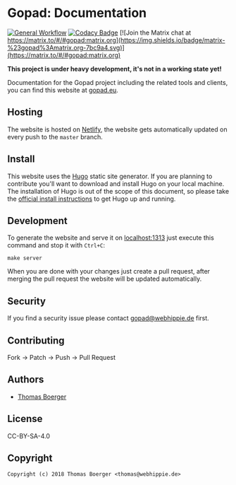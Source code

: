 # Gopad: Documentation

[![General Workflow](https://github.com/gopad/gopad-docs/actions/workflows/general.yml/badge.svg)](https://github.com/gopad/gopad-docs/actions/workflows/general.yml) [![Codacy Badge](https://app.codacy.com/project/badge/Grade/68c1b27d8d864ad8a2e10d60773988f3)](https://www.codacy.com/gh/gopad/gopad-docs/dashboard?utm_source=github.com&amp;utm_medium=referral&amp;utm_content=gopad/gopad-docs&amp;utm_campaign=Badge_Grade) [![Join the Matrix chat at https://matrix.to/#/#gopad:matrix.org](https://img.shields.io/badge/matrix-%23gopad%3Amatrix.org-7bc9a4.svg)](https://matrix.to/#/#gopad:matrix.org)

**This project is under heavy development, it's not in a working state yet!**

Documentation for the Gopad  project including the related tools and clients,
you can find this website at [gopad.eu][website].

## Hosting

The website is hosted on [Netlify][netlify], the website gets
automatically updated on every push to the `master` branch.

## Install

This website uses the [Hugo][hugo] static site generator. If you are planning to
contribute you'll want to download and install Hugo on your local machine. The
installation of Hugo is out of the scope of this document, so please take the
[official install instructions][install] to get Hugo up and running.

## Development

To generate the website and serve it on [localhost:1313](http://localhost:1313)
just execute this command and stop it with `Ctrl+C`:

```console
make server
```

When you are done with your changes just create a pull request, after merging
the pull request the website will be updated automatically.

## Security

If you find a security issue please contact gopad@webhippie.de first.

## Contributing

Fork -> Patch -> Push -> Pull Request

## Authors

*   [Thomas Boerger](https://github.com/tboerger)

## License

CC-BY-SA-4.0

## Copyright

```console
Copyright (c) 2018 Thomas Boerger <thomas@webhippie.de>
```

[website]: https://gopad.eu
[netlify]: https://www.netlify.co
[hugo]: https://github.com/spf13/hugo
[install]: https://gohugo.io/overview/installing/
